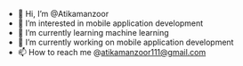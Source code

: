 - 👋 Hi, I’m @Atikamanzoor
- 👀 I’m interested in mobile application development
- 🌱 I’m currently learning machine learning
- 💞️ I’m currently working on mobile application development
- 📫 How to reach me @atikamanzoor111@gmail.com



<!---
Atikamanzoor/Atikamanzoor is a ✨ special ✨ repository because its `README.md` (this file) appears on your GitHub profile.
You can click the Preview link to take a look at your changes.
--->
